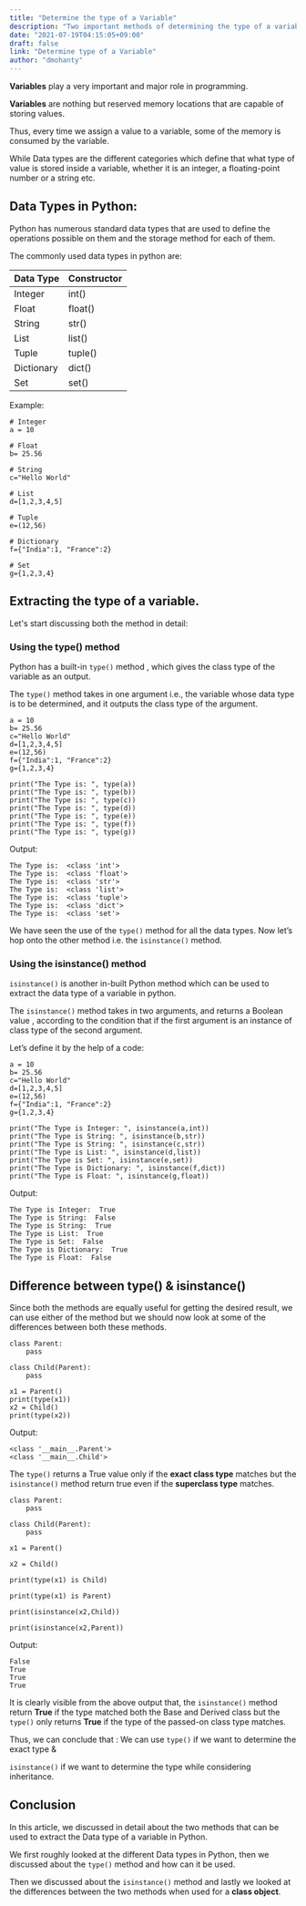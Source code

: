```yaml
---
title: "Determine the type of a Variable"
description: "Two important methods of determining the type of a variable in Python."
date: "2021-07-19T04:15:05+09:00"
draft: false
link: "Determine type of a Variable"
author: "dmohanty"
---
```


**Variables** play a very important and major role in programming.

**Variables** are nothing but reserved memory locations that are capable of storing values.

Thus, every time we assign a value to a variable, some of the memory is consumed by the variable.

While Data types are the different categories which  define that what type of value is stored inside a variable, whether it is an integer, a floating-point number or a string etc.

## Data Types in Python:

Python has numerous standard data types that are used to define the operations possible on them and the storage method for each of them.

The commonly used data types in python are:

| Data Type      | Constructor |
 ----------- | ----------- 
| Integer      | int()       |
| Float   | float()        |
| String   | str()        |
| List   | list()        |
| Tuple   | tuple()        |
| Dictionary   | dict()        |
| Set   | set()        |


Example:
```
# Integer
a = 10

# Float
b= 25.56

# String
c="Hello World"

# List
d=[1,2,3,4,5]

# Tuple
e=(12,56)

# Dictionary
f={"India":1, "France":2}

# Set
g={1,2,3,4}

```

## Extracting the type of a variable.

Let's start discussing both the method in detail:

### Using the type() method

Python has a built-in `type()` method , which gives the class type of the variable as an output.

The `type()` method takes in one argument i.e., the variable whose data type is to be determined, and it outputs the class type of the argument.

```
a = 10
b= 25.56
c="Hello World"
d=[1,2,3,4,5]
e=(12,56)
f={"India":1, "France":2}
g={1,2,3,4}

print("The Type is: ", type(a))
print("The Type is: ", type(b))
print("The Type is: ", type(c))
print("The Type is: ", type(d))
print("The Type is: ", type(e))
print("The Type is: ", type(f))
print("The Type is: ", type(g))
```

Output:
```
The Type is:  <class 'int'>
The Type is:  <class 'float'>
The Type is:  <class 'str'>
The Type is:  <class 'list'>
The Type is:  <class 'tuple'>
The Type is:  <class 'dict'>
The Type is:  <class 'set'>
```

We have seen the use of the `type()` method for all the data types. Now let’s hop onto the other method i.e. the `isinstance()` method.

### Using the isinstance() method

`isinstance()` is another in-built Python method which can be used to extract the data type of a variable in python.

The `isinstance()` method takes in two arguments, and returns a Boolean value , according to the condition that if the first argument is an instance of class type of the second argument.

Let’s define it by the help of a code:

```
a = 10
b= 25.56
c="Hello World"
d=[1,2,3,4,5]
e=(12,56)
f={"India":1, "France":2}
g={1,2,3,4}

print("The Type is Integer: ", isinstance(a,int))
print("The Type is String: ", isinstance(b,str))
print("The Type is String: ", isinstance(c,str))
print("The Type is List: ", isinstance(d,list))
print("The Type is Set: ", isinstance(e,set))
print("The Type is Dictionary: ", isinstance(f,dict))
print("The Type is Float: ", isinstance(g,float))
```

Output:
```
The Type is Integer:  True
The Type is String:  False
The Type is String:  True
The Type is List:  True
The Type is Set:  False
The Type is Dictionary:  True
The Type is Float:  False
```

## Difference between type() & isinstance()

Since both the methods are equally useful for getting the desired result, we can use either of the method but we should now look at some of the differences between both these methods.

```
class Parent:
    pass

class Child(Parent):
    pass

x1 = Parent()
print(type(x1))
x2 = Child()
print(type(x2))
```

Output:
```
<class '__main__.Parent'>
<class '__main__.Child'>
```

The `type()` returns a True value only if the **exact class type** matches but the `isinstance()` method return true even if the **superclass type** matches.

```
class Parent:
    pass

class Child(Parent):
    pass

x1 = Parent()

x2 = Child()

print(type(x1) is Child)

print(type(x1) is Parent)

print(isinstance(x2,Child))

print(isinstance(x2,Parent))
```

Output:
```
False
True
True
True
```

It is clearly visible from the above output that,  the `isinstance()` method return **True** if the type matched both the Base and Derived class but the `type()` only returns **True** if the type of the passed-on class type matches. 

Thus, we can conclude that :
We can use `type()` if we want to determine the exact type & 

`isinstance()` if we want to determine the type while considering inheritance.

## Conclusion

In this article, we discussed in detail about the two methods that can be used to extract the Data type of a variable in Python.

We first roughly looked at the different Data types in Python, then we discussed about the `type()` method and how can it be used.

Then we discussed about the `isinstance()` method and lastly we looked at the differences between the two methods when used for a **class object**.







